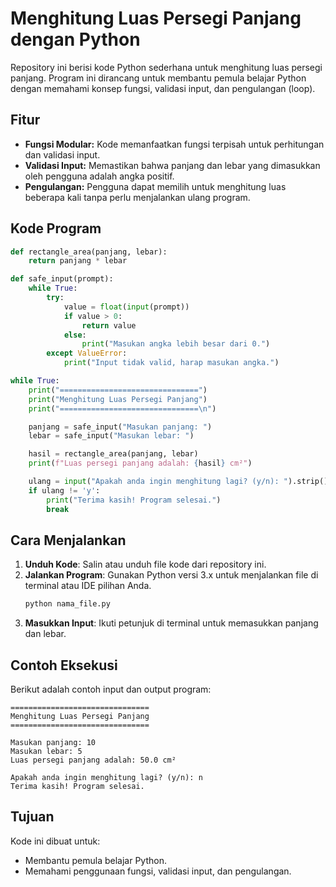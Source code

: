 # Menghitung Luas Persegi Panjang dengan Python

Repository ini berisi kode Python sederhana untuk menghitung luas persegi panjang. Program ini dirancang untuk membantu pemula belajar Python dengan memahami konsep fungsi, validasi input, dan pengulangan (loop).

## Fitur

- **Fungsi Modular:** Kode memanfaatkan fungsi terpisah untuk perhitungan dan validasi input.
- **Validasi Input:** Memastikan bahwa panjang dan lebar yang dimasukkan oleh pengguna adalah angka positif.
- **Pengulangan:** Pengguna dapat memilih untuk menghitung luas beberapa kali tanpa perlu menjalankan ulang program.

## Kode Program

```python
def rectangle_area(panjang, lebar):
    return panjang * lebar

def safe_input(prompt):
    while True:
        try:
            value = float(input(prompt))
            if value > 0:
                return value
            else:
                print("Masukan angka lebih besar dari 0.")
        except ValueError:
            print("Input tidak valid, harap masukan angka.")

while True:
    print("===============================")
    print("Menghitung Luas Persegi Panjang")
    print("===============================\n")

    panjang = safe_input("Masukan panjang: ")
    lebar = safe_input("Masukan lebar: ")

    hasil = rectangle_area(panjang, lebar)
    print(f"Luas persegi panjang adalah: {hasil} cm²")

    ulang = input("Apakah anda ingin menghitung lagi? (y/n): ").strip().lower()
    if ulang != 'y':
        print("Terima kasih! Program selesai.")
        break
```

## Cara Menjalankan

1. **Unduh Kode**: Salin atau unduh file kode dari repository ini.
2. **Jalankan Program**: Gunakan Python versi 3.x untuk menjalankan file di terminal atau IDE pilihan Anda.
   ```bash
   python nama_file.py
   ```
3. **Masukkan Input**: Ikuti petunjuk di terminal untuk memasukkan panjang dan lebar.

## Contoh Eksekusi

Berikut adalah contoh input dan output program:

```plaintext
===============================
Menghitung Luas Persegi Panjang
===============================

Masukan panjang: 10
Masukan lebar: 5
Luas persegi panjang adalah: 50.0 cm²

Apakah anda ingin menghitung lagi? (y/n): n
Terima kasih! Program selesai.
```

## Tujuan

Kode ini dibuat untuk:

- Membantu pemula belajar Python.
- Memahami penggunaan fungsi, validasi input, dan pengulangan.
